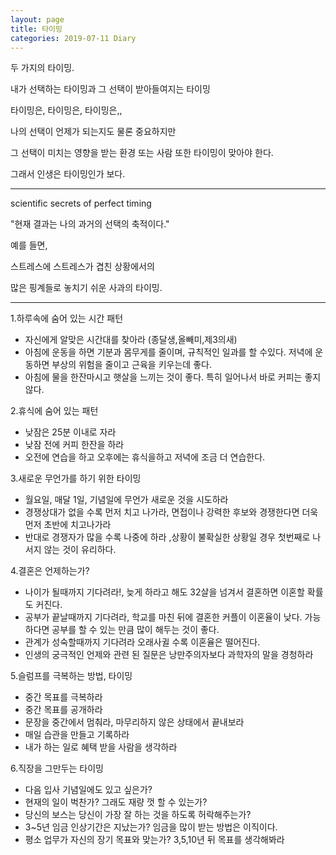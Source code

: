 ```yaml
---
layout: page
title: 타이밍
categories: 2019-07-11 Diary
---
```


두 가지의 타이밍.

내가 선택하는 타이밍과 그 선택이 받아들여지는 타이밍

타이밍은, 타이밍은, 타이밍은,,

나의 선택이 언제가 되는지도 물론 중요하지만

그 선택이 미치는 영향을 받는 환경 또는 사람 또한 타이밍이 맞아야 한다.

그래서 인생은 타이밍인가 보다.


----

scientific secrets of perfect timing

"현재 결과는 나의 과거의 선택의 축적이다."


예를 들면,

스트레스에 스트레스가 겹친 상황에서의

많은 핑계들로 놓치기 쉬운 사과의 타이밍.

----

1.하루속에 숨어 있는 시간 패턴

- 자신에게 알맞은 시간대를 찾아라 (종달생,올빼미,제3의새)
- 아침에 운동을 하면 기분과 몸무게를 줄이며, 규칙적인 일과를 할 수있다. 저녁에 운동하면 부상의 위험을 줄이고 근육을 키우는데 좋다.
- 아침에 물을 한잔마시고 햇살을 느끼는 것이 좋다. 특히 일어나서 바로 커피는 좋지않다.

2.휴식에 숨어 있는 패턴
- 낮잠은 25분 이내로 자라
- 낮잠 전에 커피 한잔을 하라
- 오전에 연습을 하고 오후에는 휴식을하고 저녁에 조금 더 연습한다.

3.새로운 무언가를 하기 위한 타이밍
- 월요일, 매달 1일, 기념일에 무언가 새로운 것을 시도하라
- 경쟁상대가 없을 수록 먼저 치고 나가라, 면접이나 강력한 후보와 경쟁한다면 더욱 먼저 초반에 치고나가라
- 반대로 경쟁자가 많을 수록 나중에 하라 ,상황이 불확실한 상황일 경우 첫번째로 나서지 않는 것이 유리하다.

4.결혼은 언제하는가?
- 나이가 될때까지 기다려라!, 늦게 하라고 해도 32살을 넘겨서 결혼하면 이혼할 확률도 커진다. 
- 공부가 끝날때까지 기다려라, 학교를 마친 뒤에 결혼한 커플이 이혼율이 낮다. 가능하다면 공부를 할 수 있는 만큼 많이 해두는 것이 좋다.
- 관계가 성숙할때까지 기다려라 오래사귈 수록 이혼율은 떨어진다.
- 인생의 궁극적인 언제와 관련 된 질문은 낭만주의자보다 과학자의 말을 경청하라

5.슬럼프를 극복하는 방법, 타이밍
- 중간 목표를 극복하라
- 중간 목표를 공개하라
- 문장을 중간에서 멈춰라, 마무리하지 않은 상태에서 끝내보라 
- 매일 습관을 만들고 기록하라
- 내가 하는 일로 혜택 받을 사람을 생각하라

6.직장을 그만두는 타이밍
- 다음 입사 기념일에도 있고 싶은가?
- 현재의 일이 벅찬가? 그래도 재량 껏 할 수 있는가?
- 당신의 보스는 당신이 가장 잘 하는 것을 하도록 허락해주는가?
- 3~5년 임금 인상기간은 지났는가? 임금을 많이 받는 방법은 이직이다. 
- 평소 업무가 자신의 장기 목표와 맞는가? 3,5,10년 뒤 목표를 생각해봐라


